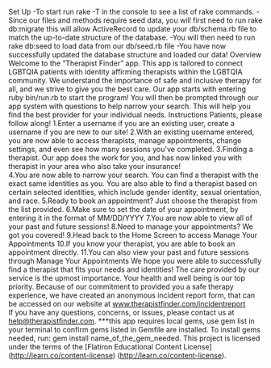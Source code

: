Set Up
-To start run rake -T in the console to see a list of rake commands. 
-Since our files and methods require seed data, you will first need to run rake db:migrate this will allow ActiveRecord to update your db/schema.rb file to match the up-to-date structure of the database.
-You will then need to run rake db:seed to load data from our db/seed.rb file
-You have now successfully updated the database structure and loaded our data! 
Overview
Welcome to the “Therapist Finder” app. This app is tailored to connect LGBTQIA patients with identity affirming therapists within the LGBTQIA community. We understand the importance of safe and inclusive therapy for all, and we strive to give you the best care. 
Our app starts with entering ruby bin/run.rb to start the program! You will then be prompted through our app system with questions to help narrow your search. This will help you find the best provider for your individual needs. 
Instructions
Patients, please follow along!
1.Enter a username if you are an existing user, create a username if you are new to our site!
2.With an existing username entered, you are now able to access therapists, manage appointments, change settings, and even see how many sessions you've completed.
3.Finding a therapist. Our app does the work for you, and has now linked you with therapist in your area who also take your insurance!  
4.You are now able to narrow your search. You can find a therapist with the exact same identities as you. You are also able to find a therapist based on certain selected identities, which include gender identity, sexual orientation, and race.
5.Ready to book an appointment? Just choose the therapist from the list provided.
6.Make sure to set the date of your appointment, by entering it in the format of MM/DD/YYYY
7.You are now able to view all of your past and future sessions!
8.Need to manage your appointments? We got you covered!
9.Head back to the Home Screen to access Manage Your Appointments
10.If you know your therapist, you are able to book an appointment directly.
11.You can also view your past and future sessions through Manage Your Appointments
We hope you were able to successfully find a therapist that fits your needs and identities! The care provided by our service is the upmost importance. Your health and well being is our top priority. Because of our commitment to provided you a safe therapy experience, we have created an anonymous incident report form, that can be accessed on our website at www.therapistfinder.com/incidentreport  
If you have any questions, concerns, or issues, please contact us at help@therapistfinder.com. 
***this app requires local gems, use gem list in your terminal to confirm gems listed in Gemfile are installed. To install gems needed, run: gem install name_of_the_gem_needed.
This project is licensed under the terms of the [Flatiron Educational Content License] (http://learn.co/content-license) (http://learn.co/content-license).
